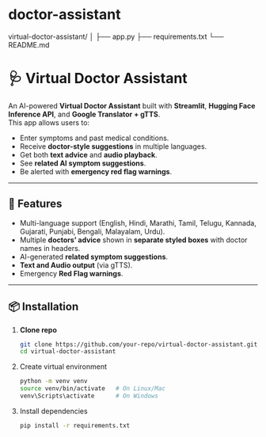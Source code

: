 # doctor-assistant
virtual-doctor-assistant/
│
├── app.py
├── requirements.txt
└── README.md
# 🩺 Virtual Doctor Assistant

An AI-powered **Virtual Doctor Assistant** built with **Streamlit**, **Hugging Face Inference API**, and **Google Translator + gTTS**.  
This app allows users to:
- Enter symptoms and past medical conditions.
- Receive **doctor-style suggestions** in multiple languages.
- Get both **text advice** and **audio playback**.
- See **related AI symptom suggestions**.
- Be alerted with **emergency red flag warnings**.

---

## 🚀 Features
- Multi-language support (English, Hindi, Marathi, Tamil, Telugu, Kannada, Gujarati, Punjabi, Bengali, Malayalam, Urdu).
- Multiple **doctors’ advice** shown in **separate styled boxes** with doctor names in headers.
- AI-generated **related symptom suggestions**.
- **Text and Audio output** (via gTTS).
- Emergency **Red Flag warnings**.

---

## 📦 Installation

1. **Clone repo**
   ```bash
   git clone https://github.com/your-repo/virtual-doctor-assistant.git
   cd virtual-doctor-assistant
2. Create virtual environment
   ```bash
   python -m venv venv
   source venv/bin/activate   # On Linux/Mac
   venv\Scripts\activate      # On Windows


3. Install dependencies
   ```bash
   pip install -r requirements.txt
